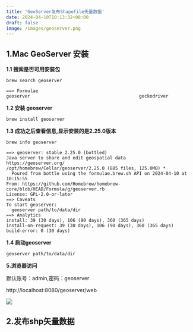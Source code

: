 ```yaml
---
title: 'GeoServer发布Shapefile矢量数据'
date: 2024-04-10T10:13:32+08:00
draft: false
image: /images/geoserver.png
---
```

## 1.Mac GeoServer 安装

**1.1 搜索是否可用安装包**
```
brew search geoserver

==> Formulae
geoserver                                         geckodriver
```
**1.2 安装 geoserver**
```
brew install geoserver
```
**1.3 成功之后查看信息,显示安装的是2.25.0版本**
```
brew info geoserver

==> geoserver: stable 2.25.0 (bottled)
Java server to share and edit geospatial data
https://geoserver.org/
/opt/homebrew/Cellar/geoserver/2.25.0 (885 files, 125.0MB) *
  Poured from bottle using the formulae.brew.sh API on 2024-04-10 at 10:15:55
From: https://github.com/Homebrew/homebrew-core/blob/HEAD/Formula/g/geoserver.rb
License: GPL-2.0-or-later
==> Caveats
To start geoserver:
  geoserver path/to/data/dir
==> Analytics
install: 39 (30 days), 106 (90 days), 360 (365 days)
install-on-request: 39 (30 days), 106 (90 days), 360 (365 days)
build-error: 0 (30 days)
```
**1.4 启动geoserver**
```
geoserver path/to/data/dir
```
**5.浏览器访问**

默认账号：admin,密码：geoserver

http://localhost:8080/geoserver/web

![](/images/geoserver-web.png)

## 2.发布shp矢量数据